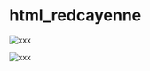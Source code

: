 # html_redcayenne

![xxx](https://github.com/tahongtrung/html_redcayenne/blob/master/home.png)

![xxx](https://github.com/tahongtrung/html_redcayenne/blob/master/blog.png)
